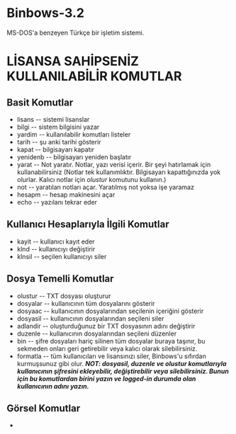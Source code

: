# Binbows-3.2
MS-DOS'a benzeyen Türkçe bir işletim sistemi.
# LİSANSA SAHİPSENİZ KULLANILABİLİR KOMUTLAR
## Basit Komutlar
- lisans -- sistemi lisanslar
- bilgi -- sistem bilgisini yazar
- yardim -- kullanılabilir komutları listeler
- tarih -- şu anki tarihi gösterir
- kapat -- bilgisayarı kapatır
- yenidenb -- bilgisayarı yeniden başlatır
- yarat -- Not yaratır. Notlar, yazı verisi içerir. Bir şeyi hatırlamak için kullanabilirsiniz (Notlar tek kullanımlıktır. Bilgisayarı kapattığınızda yok olurlar. Kalıcı notlar için *olustur* komutunu kullanın.)
- not -- yaratılan notları açar. Yaratılmış not yoksa işe yaramaz
- hesapm -- hesap makinesini açar
- echo -- yazılanı tekrar eder
## Kullanıcı Hesaplarıyla İlgili Komutlar
- kayit -- kullanıcı kayıt eder
- klnd -- kullanıcıyı değiştirir
- klnsil -- seçilen kullanıcıyı siler
## Dosya Temelli Komutlar
- olustur -- TXT dosyası oluşturur
- dosyalar -- kullanıcının tüm dosyalarını gösterir
- dosyaac -- kullanıcının dosyalarından seçilenin içeriğini gösterir
- dosyasil -- kullanıcının dosyalarından seçileni siler
- adlandir -- oluşturduğunuz bir TXT dosyasının adını değiştirir
- duzenle -- kullanıcının dosyalarından seçileni düzenler
- bin -- şifre dosyaları hariç silinen tüm dosyalar buraya taşınır, bu sekmeden onları geri getirebilir veya kalıcı olarak silebilirsiniz.
- formatla -- tüm kullanıcıları ve lisansınızı siler, Binbows'u sıfırdan kurmuşsunuz gibi olur.
***NOT: dosyasil, duzenle ve olustur komutlarıyla kullanıcının şifresini ekleyebilir, değiştirebilir veya silebilirsiniz. Bunun için bu komutlardan birini yazın ve logged-in durumda olan kullanıcının adını yazın.***
## Görsel Komutlar
-
